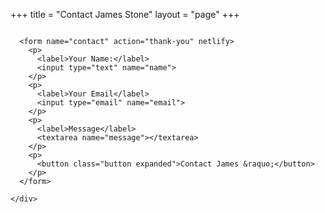 +++
title = "Contact James Stone"
layout = "page"
+++

<div class="row">
  <div class="medium-6 columns medium-centered">
  <div class="callout">

      <form name="contact" action="thank-you" netlify>
        <p>
          <label>Your Name:</label>
          <input type="text" name="name">
        </p>
        <p>
          <label>Your Email</label>
          <input type="email" name="email">
        </p>
        <p>
          <label>Message</label>
          <textarea name="message"></textarea>
        </p>
        <p>
          <button class="button expanded">Contact James &raquo;</button>
        </p>
      </form>
      
    </div>
  </div>
</div>
